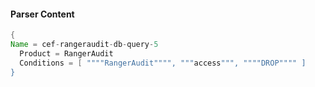 #### Parser Content
```Java
{
Name = cef-rangeraudit-db-query-5
  Product = RangerAudit
  Conditions = [ """"RangerAudit"""", """access""", """"DROP"""" ]
}
```